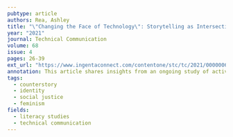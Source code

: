 ```yaml
---
pubtype: article
authors: Rea, Ashley
title: "\"Changing the Face of Technology\": Storytelling as Intersectional Feminist Practice in Coding Organizations"
year: "2021"
journal: Technical Communication
volume: 68
issue: 4
pages: 26-39
ext_url: "https://www.ingentaconnect.com/contentone/stc/tc/2021/00000068/00000004/art00003?crawler=true&mimetype=application/pdf&casa_token=r9UkoQjNagoAAAAA:ccQTKpnkOzrjO7TnuPCJ3q9ptwppMno9OPosHILfYjwZbb4XcONQVcnyhCNuYd5XvtCGqjTU8kUkuaWMtw"
annotation: This article shares insights from an ongoing study of activist coding organizations offering coding education programs designed to increase access, representation, and equity in technology. In particular, this research seeks to better understand storytelling practices of women working in technology.
tags:
  - counterstory
  - identity
  - social justice
  - feminism
fields:
  - literacy studies
  - technical communication
---
```

